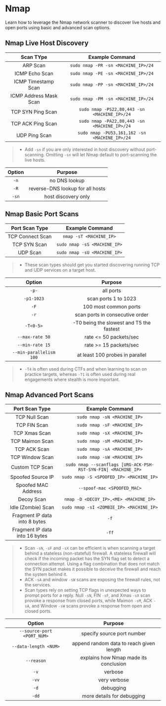 # Nmap

Learn how to leverage the Nmap network scanner to discover live hosts and open ports using basic and advanced scan options.

## Nmap Live Host Discovery

| Scan TYpe | Example Command |
| :----: | :-----: |
| ARP Scan  | `sudo nmap -PR -sn <MACHINE_IP>/24` |
| ICMP Echo Scan | `sudo nmap -PE -sn <MACHINE_IP>/24` |
| ICMP Timestamp Scan | `sudo nmap -PP -sn <MACHINE_IP>/24` |
| ICMP Address Mask Scan | `sudo nmap -PM -sn <MACHINE_IP>/24` |
| TCP SYN Ping Scan | `sudo nmap -PS22,80,443 -sn <MACHINE_IP>/24` |
| TCP ACK Ping Scan | `sudo nmap -PA22,80,443 -sn <MACHINE_IP>/24` |
| UDP Ping Scan | `sudo nmap -PU53,161,162 -sn <MACHINE_IP>/24` |

> - Add `-sn` if you are only interested in host discovery without port-scanning. Omitting `-sn` will let Nmap default to port-scanning the live hosts.

| Option | Purpose |
| :----: | :----: |
| `-n` | no DNS lookup |
| `-R` | reverse-DNS lookup for all hosts |
| `-sn` | host discovery only |

## Nmap Basic Port Scans

| Port Scan Type | Example Command |
| :----: | :----: |
| TCP Connect Scan | `nmap -sT <MACHINE_IP>` |
| TCP SYN Scan | `sudo nmap -sS <MACHINE_IP>` |
| UDP Scan | `sudo nmap -sU <MACHINE_IP>` |

> - These scan types should get you started discovering running TCP and UDP services on a target host.

| Option | Purpose |
| :----: | :----: |
| `-p-` | all ports |
| `-p1-1023` | scan ports 1 to 1023 |
| `-F` | 100 most common ports |
| `-r` | scan ports in consecutive order |
| `-T<0-5>` | -T0 being the slowest and T5 the fastest |
| `--max-rate 50` | rate <= 50 packets/sec |
| `--min-rate 15` | rate >= 15 packets/sec |
| `--min-parallelism 100` | at least 100 probes in parallel |

> - `-T4` is often used during CTFs and when learning to scan on practice targets, whereas `-T1` is often used during real engagements where stealth is more important.
## Nmap Advanced Port Scans

| Port Scan Type | Example Command |
| :----: | :----: |
| TCP Null Scan | `sudo nmap -sN <MACHINE_IP>` |
| TCP FIN Scan | `sudo nmap -sF <MACHINE_IP>` |
| TCP Xmas Scan | `sudo nmap -sX <MACHINE_IP>` |
| TCP Maimon Scan | `sudo nmap -sM <MACHINE_IP>` |
| TCP ACK Scan | `sudo nmap -sA <MACHINE_IP>` |
| TCP Window Scan | `sudo nmap -sW <MACHINE_IP>` |
| Custom TCP Scan | `sudo nmap --scanflags [URG-ACK-PSH-RST-SYN-FIN] <MACHINE_IP>` |
| Spoofed Source IP | `sudo nmap -S <SPOOFED_IP> <MACHINE_IP>` |
| Spoofed MAC Address | `--spoof-mac <SPOOFED_MAC>` |
| Decoy Scan | `nmap -D <DECOY_IP>,<ME> <MACHINE_IP>` |
| Idle (Zombie) Scan | `sudo nmap -sI <ZOMBIE_IP> <MACHINE_IP>` |
| Fragment IP data into 8 bytes | `-f` |
| Fragment IP data into 16 bytes | `-ff` |

> - Scan `-sN`, `-sF` and `-sX`  can be efficient is when scanning a target behind a stateless (non-stateful) firewall. A stateless firewall will check if the incoming packet has the SYN flag set to detect a connection attempt. Using a flag combination that does not match the SYN packet makes it possible to deceive the firewall and reach the system behind it.
> - ACK `-sA` and window `-sW` scans are exposing the firewall rules, not the services.
> - Scan types rely on setting TCP flags in unexpected ways to prompt ports for a reply. Null `-sN`, FIN `-sF`, and Xmas `-sX` scan provoke a response from closed ports, while Maimon `-sM`, ACK `-sA`, and Window `-sW` scans provoke a response from open and closed ports.

| Option | Purpose |
| :----: | :----: |
| `--source-port <PORT_NUM>` | specify source port number |
| `--data-length <NUM>` | append random data to reach given length |
| `--reason` | explains how Nmap made its conclusion |
| `-v` | verbose |
| `-vv` | very verbose |
| `-d` | debugging |
| `-dd` | more details for debugging |
